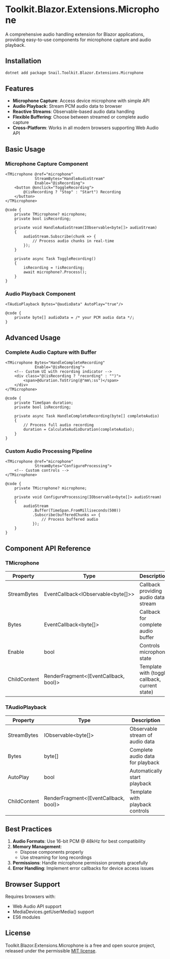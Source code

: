 # Toolkit.Blazor.Extensions.Microphone

A comprehensive audio handling extension for Blazor applications, providing easy-to-use components for microphone capture and audio playback.

## Installation

```bash
dotnet add package Snail.Toolkit.Blazor.Extensions.Microphone
```

## Features

- **Microphone Capture**: Access device microphone with simple API
- **Audio Playback**: Stream PCM audio data to browser
- **Reactive Streams**: Observable-based audio data handling
- **Flexible Buffering**: Choose between streamed or complete audio capture
- **Cross-Platform**: Works in all modern browsers supporting Web Audio API

## Basic Usage

### Microphone Capture Component

```razor
<TMicrophone @ref="microphone" 
             StreamBytes="HandleAudioStream"
             Enable="@isRecording">
    <button @onclick="ToggleRecording">
        @(isRecording ? "Stop" : "Start") Recording
    </button>
</TMicrophone>

@code {
    private TMicrophone? microphone;
    private bool isRecording;
    
    private void HandleAudioStream(IObservable<byte[]> audioStream)
    {
        audioStream.Subscribe(chunk => {
            // Process audio chunks in real-time
        });
    }
    
    private async Task ToggleRecording()
    {
        isRecording = !isRecording;
        await microphone?.Process();
    }
}
```

### Audio Playback Component

```razor
<TAudioPlayback Bytes="@audioData" AutoPlay="true"/>

@code {
    private byte[] audioData = /* your PCM audio data */;
}
```

## Advanced Usage

### Complete Audio Capture with Buffer

```razor
<TMicrophone Bytes="HandleCompleteRecording" 
             Enable="@isRecording">
    <!-- Custom UI with recording indicator -->
    <div class="@(isRecording ? "recording" : "")">
        <span>@duration.ToString(@"mm\:ss")</span>
    </div>
</TMicrophone>

@code {
    private TimeSpan duration;
    private bool isRecording;
    
    private async Task HandleCompleteRecording(byte[] completeAudio)
    {
        // Process full audio recording
        duration = CalculateAudioDuration(completeAudio);
    }
}
```

### Custom Audio Processing Pipeline

```razor
<TMicrophone @ref="microphone" 
             StreamBytes="ConfigureProcessing">
    <!-- Custom controls -->
</TMicrophone>

@code {
    private TMicrophone? microphone;
    
    private void ConfigureProcessing(IObservable<byte[]> audioStream)
    {
        audioStream
            .Buffer(TimeSpan.FromMilliseconds(500))
            .Subscribe(bufferedChunks => {
                // Process buffered audio
            });
    }
}
```

## Component API Reference

### TMicrophone

| Property | Type | Description |
|----------|------|-------------|
| StreamBytes | EventCallback<IObservable<byte[]>> | Callback providing audio data stream |
| Bytes | EventCallback<byte[]> | Callback for complete audio buffer |
| Enable | bool | Controls microphone state |
| ChildContent | RenderFragment<(EventCallback, bool)> | Template with (toggle callback, current state) |

### TAudioPlayback

| Property | Type | Description |
|----------|------|-------------|
| StreamBytes | IObservable<byte[]> | Observable stream of audio data |
| Bytes | byte[] | Complete audio data for playback |
| AutoPlay | bool | Automatically start playback |
| ChildContent | RenderFragment<(EventCallback, bool)> | Template with playback controls |

## Best Practices

1. **Audio Formats**: Use 16-bit PCM @ 48kHz for best compatibility
2. **Memory Management**:
    - Dispose components properly
    - Use streaming for long recordings
3. **Permissions**: Handle microphone permission prompts gracefully
4. **Error Handling**: Implement error callbacks for device access issues

## Browser Support

Requires browsers with:
- Web Audio API support
- MediaDevices.getUserMedia() support
- ES6 modules

## License

Toolkit.Blazor.Extensions.Microphone is a free and open source project, released under the permissible [MIT license](LICENSE).